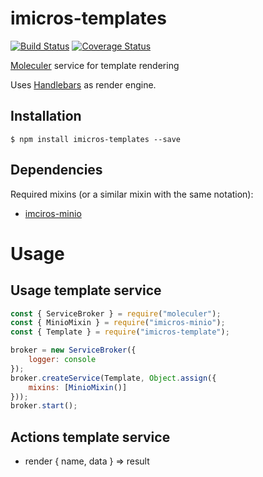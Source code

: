 # imicros-templates
[![Build Status](https://travis-ci.org/al66/imicros-templates.svg?branch=master)](https://travis-ci.org/al66/imicros-templates)
[![Coverage Status](https://coveralls.io/repos/github/al66/imicros-templates/badge.svg?branch=master)](https://coveralls.io/github/al66/imicros-templates?branch=master)

[Moleculer](https://github.com/moleculerjs/moleculer) service for template rendering

Uses [Handlebars](https://handlebarsjs.com/) as render engine.

## Installation
```
$ npm install imicros-templates --save
```
## Dependencies
Required mixins (or a similar mixin with the same notation):
- [imciros-minio](https://github.com/al66/imicros-minio)

# Usage
## Usage template service
```js
const { ServiceBroker } = require("moleculer");
const { MinioMixin } = require("imicros-minio");
const { Template } = require("imicros-template");

broker = new ServiceBroker({
    logger: console
});
broker.createService(Template, Object.assign({ 
    mixins: [MinioMixin()]
}));
broker.start();
```
## Actions template service
- render { name, data } => result  


